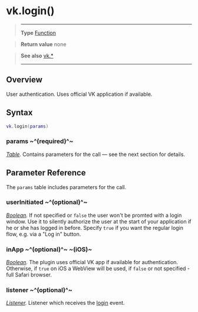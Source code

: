 # vk.login()

> --------------------- ------------------------------------------------------------------------------------------
> __Type__              [Function](https://docs.coronalabs.com/api/type/Function.html)

> __Return value__      none

> __See also__          [vk.*](/plugin/vk/index.md)
> --------------------- ------------------------------------------------------------------------------------------

## Overview

User authentication. Uses official VK application if available.

## Syntax
```lua
vk.login(params)
```
### params ~^(required)^~
_[Table](https://docs.coronalabs.com/api/type/Table.html)._ Contains parameters for the call &mdash; see the next section for details.

## Parameter Reference

The `params` table includes parameters for the call.

### userInitiated ~^(optional)^~
_[Boolean](https://docs.coronalabs.com/api/type/Boolean.html)._ If not specified or `false` the user won't be promted with a login window. Use it to silently authorize the user at the start of your application if he or she has logged in before. Specify `true` if you want the regular login flow, e.g. via a "Log in" button.

### inApp ~^(optional)^~ ~(iOS)~
_[Boolean](https://docs.coronalabs.com/api/type/Boolean.html)._ The plugin uses official VK app if available for authentication. Otherwise, if `true` on iOS a WebView will be used, if `false` or not specified - full Safari browser.

### listener ~^(optional)^~
_[Listener](https://docs.coronalabs.com/api/type/Listener.html)._ Listener which receives the [login](/plugin/vk/event/login/index.md) event.